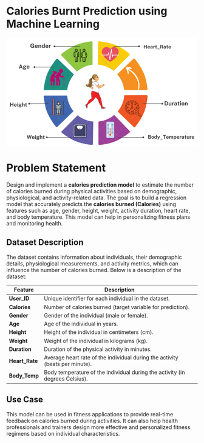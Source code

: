
<h1>Calories Burnt Prediction using Machine Learning</h1>
<img src="https://github.com/goldstring/Calories-Burnt-Prediction-Using-Machine-Learning-Regression/blob/main/wallpaper.png?raw=true"/>
<h1>Problem Statement</h1>
    <p>
        Design and implement a <strong>calories prediction model</strong> to estimate the number of calories burned during physical activities based on demographic, physiological, and activity-related data. The goal is to build a regression model that accurately predicts the <strong>calories burned (Calories)</strong> using features such as age, gender, height, weight, activity duration, heart rate, and body temperature. This model can help in personalizing fitness plans and monitoring health.
    </p>
    <h2>Dataset Description</h2>
    <p>The dataset contains information about individuals, their demographic details, physiological measurements, and activity metrics, which can influence the number of calories burned. Below is a description of the dataset:</p>
    <table>
        <thead>
            <tr>
                <th>Feature</th>
                <th>Description</th>
            </tr>
        </thead>
        <tbody>
            <tr>
                <td><strong>User_ID</strong></td>
                <td>Unique identifier for each individual in the dataset.</td>
            </tr>
            <tr>
                <td><strong>Calories</strong></td>
                <td>Number of calories burned (target variable for prediction).</td>
            </tr>
            <tr>
                <td><strong>Gender</strong></td>
                <td>Gender of the individual (male or female).</td>
            </tr>
            <tr>
                <td><strong>Age</strong></td>
                <td>Age of the individual in years.</td>
            </tr>
            <tr>
                <td><strong>Height</strong></td>
                <td>Height of the individual in centimeters (cm).</td>
            </tr>
            <tr>
                <td><strong>Weight</strong></td>
                <td>Weight of the individual in kilograms (kg).</td>
            </tr>
            <tr>
                <td><strong>Duration</strong></td>
                <td>Duration of the physical activity in minutes.</td>
            </tr>
            <tr>
                <td><strong>Heart_Rate</strong></td>
                <td>Average heart rate of the individual during the activity (beats per minute).</td>
            </tr>
            <tr>
                <td><strong>Body_Temp</strong></td>
                <td>Body temperature of the individual during the activity (in degrees Celsius).</td>
            </tr>
        </tbody>
    </table>
    <h2>Use Case</h2>
    <div class="use-case">
        <p>
            This model can be used in fitness applications to provide real-time feedback on calories burned during activities. It can also help health professionals and trainers design more effective and personalized fitness regimens based on individual characteristics.
        </p>
    </div>
